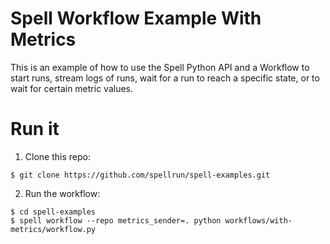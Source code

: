 # Spell Workflow Example With Metrics

This is an example of how to use the Spell Python API and a Workflow to
start runs, stream logs of runs, wait for a run to reach a specific state,
or to wait for certain metric values.

# Run it

1. Clone this repo:
```ShellSession
$ git clone https://github.com/spellrun/spell-examples.git
```
2. Run the workflow:
```ShellSession
$ cd spell-examples
$ spell workflow --repo metrics_sender=. python workflows/with-metrics/workflow.py
```
